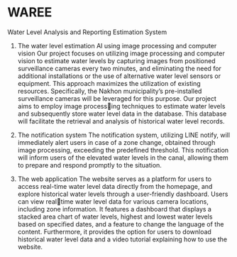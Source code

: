 # WAREE
Water Level Analysis and Reporting Estimation System

1. The water level estimation AI using image processing and computer vision
Our project focuses on utilizing image processing and computer vision to estimate water levels
by capturing images from positioned surveillance cameras every two minutes, and eliminating the need
for additional installations or the use of alternative water level sensors or equipment. This approach
maximizes the utilization of existing resources. Specifically, the Nakhon municipality’s pre-installed
surveillance cameras will be leveraged for this purpose. Our project aims to employ image processing techniques to estimate water levels and subsequently store water level data in the database. This
database will facilitate the retrieval and analysis of historical water level records.

2. The notification system
The notification system, utilizing LINE notify, will immediately alert users in case of a zone
change, obtained through image processing, exceeding the predefined threshold. This notification will
inform users of the elevated water levels in the canal, allowing them to prepare and respond promptly
to the situation.

3. The web application
The website serves as a platform for users to access real-time water level data directly from the
homepage, and explore historical water levels through a user-friendly dashboard. Users can view realtime water level data for various camera locations, including zone information. It features a dashboard
that displays a stacked area chart of water levels, highest and lowest water levels based on specified
dates, and a feature to change the language of the content. Furthermore, it provides the option for users
to download historical water level data and a video tutorial explaining how to use the website.
